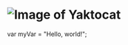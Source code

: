 # <H1>![Image of Yaktocat](https://octodex.github.com/images/yaktocat.png)
var myVar = "Hello, world!";
